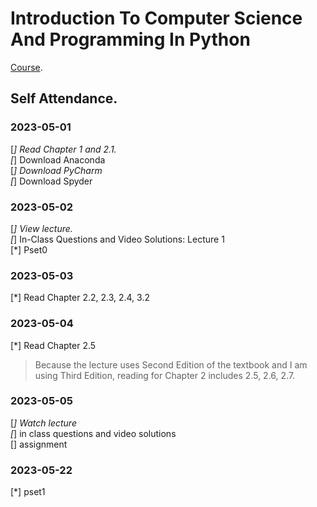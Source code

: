 # Introduction To Computer Science And Programming In Python
[Course](https://ocw.mit.edu/courses/6-0001-introduction-to-computer-science-and-programming-in-python-fall-2016/pages/in-class-questions-and-video-solutions/lecture-1/).  

## Self Attendance.  

### 2023-05-01
[*] Read Chapter 1 and 2.1.  
[*] Download Anaconda  
[*] Download PyCharm  
[*] Download Spyder  

### 2023-05-02
[*] View lecture.  
[*] In-Class Questions and Video Solutions: Lecture 1  
[*] Pset0  

### 2023-05-03
[*] Read Chapter 2.2, 2.3, 2.4, 3.2

### 2023-05-04
[*] Read Chapter 2.5  
> Because the lecture uses Second Edition of the textbook and I am using Third Edition, reading for Chapter 2 includes 2.5, 2.6, 2.7.  

### 2023-05-05
[*] Watch lecture  
[*] in class questions and video solutions  
[] assignment  

### 2023-05-22
[*] pset1
